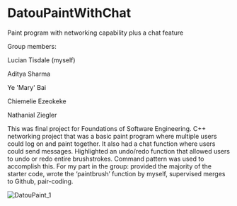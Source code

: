 # DatouPaintWithChat
Paint program with networking capability plus a chat feature

Group members:

Lucian Tisdale (myself)

Aditya Sharma

Ye 'Mary' Bai

Chiemelie Ezeokeke

Nathanial Ziegler

This was final project for Foundations of Software Engineering. C++ networking project that was a basic paint program where multiple users could log on and paint together. It also had a chat function where users could send messages. Highlighted an undo/redo function that allowed users to undo or redo entire brushstrokes. Command pattern was used to accomplish this. For my part in the group: provided the majority of the starter code, wrote the ‘paintbrush’ function by myself, supervised merges to Github, pair-coding.

![DatouPaint_1](https://user-images.githubusercontent.com/53150782/194772337-507bf929-c683-4714-9db3-f8b905270753.PNG)
